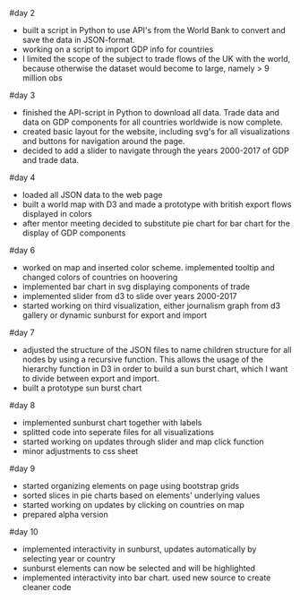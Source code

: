 #day 2
- built a script in Python to use API's from the World Bank to convert and save the data in JSON-format.
- working on a script to import GDP info for countries
- I limited the scope of the subject to trade flows of the UK with the world, because otherwise the dataset would become to large, namely > 9  million obs

#day 3
- finished the API-script in Python to download all data. Trade data and data on GDP components for all countries worldwide is now complete.
- created basic layout for the website, including svg's for all visualizations and buttons for navigation around the page.
- decided to add a slider to navigate through the years 2000-2017 of GDP and trade data.

#day 4
- loaded all JSON data to the web page
- built a world map with D3 and made a prototype with british export flows displayed in colors
- after mentor meeting decided to substitute pie chart for bar chart for the display of GDP components

#day 6
- worked on map and inserted color scheme. implemented tooltip and changed colors of countries on hoovering
- implemented bar chart in svg displaying components of trade
- implemented slider from d3 to slide over years 2000-2017
- started working on third visualization, either journalism graph from d3 gallery or dynamic sunburst for export and import

#day 7
- adjusted the structure of the JSON files to name children structure for all nodes by using a recursive function. This allows the usage of       the hierarchy function in D3 in order to build a sun burst chart, which I want to divide between export and import.
- built a prototype sun burst chart

#day 8
- implemented sunburst chart together with labels
- splitted code into seperate files for all visualizations
- started working on updates through slider and map click function
- minor adjustments to css sheet

#day 9
- started organizing elements on page using bootstrap grids
- sorted slices in pie charts based on elements' underlying values
- started working on updates by clicking on countries on map
- prepared alpha version

#day 10
- implemented interactivity in sunburst, updates automatically by selecting year or country
- sunburst elements can now be selected and will be highlighted
- implemented interactivity into bar chart. used new source to create cleaner code
